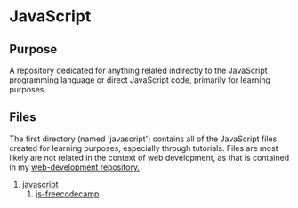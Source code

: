 # JavaScript

## Purpose

A repository dedicated for anything related indirectly to the JavaScript programming language or direct JavaScript code, primarily for learning purposes.

## Files

The first directory (named 'javascript') contains all of the JavaScript files created for learning purposes, especially through tutorials. Files are most likely are not related in the context of web development, as that is contained in my [web-development repository.](https://github.com/afshaalzubair/web-development)

1. [javascript](https://github.com/afshaalzubair/javascript/tree/main/javascript)
   1. [js-freecodecamp](https://github.com/afshaalzubair/javascript/tree/main/js-freecodecamp)
